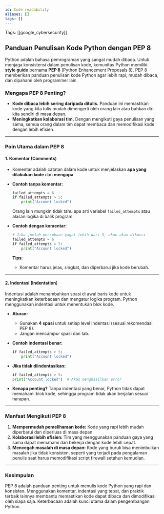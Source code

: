 ```yaml
---
id: Code readability
aliases: []
tags: []
---
```


Tags: [[google_cybersecurity]]

## Panduan Penulisan Kode Python dengan PEP 8

Python adalah bahasa pemrograman yang sangat mudah dibaca. Untuk menjaga konsistensi dalam penulisan kode, komunitas Python memiliki **style guide** bernama **PEP 8** (Python Enhancement Proposals 8). PEP 8 memberikan panduan penulisan kode Python agar lebih rapi, mudah dibaca, dan dipahami oleh programmer lain.

### Mengapa PEP 8 Penting?

- **Kode dibaca lebih sering daripada ditulis.** Panduan ini memastikan kode yang kita tulis mudah dimengerti oleh orang lain atau bahkan diri kita sendiri di masa depan.
- **Meningkatkan kolaborasi tim.** Dengan mengikuti gaya penulisan yang sama, semua orang dalam tim dapat membaca dan memodifikasi kode dengan lebih efisien.

---

### Poin Utama dalam PEP 8

#### 1. **Komentar (Comments)**

- Komentar adalah catatan dalam kode untuk menjelaskan **apa yang dilakukan kode** dan **mengapa**.
- **Contoh tanpa komentar:**

  ```python
  failed_attempts = 6
  if failed_attempts > 5:
      print("Account locked")
  ```

  Orang lain mungkin tidak tahu apa arti variabel `failed_attempts` atau alasan logika di balik program.

- **Contoh dengan komentar:**
  ```python
  # Jika jumlah percobaan gagal lebih dari 5, akun akan dikunci
  failed_attempts = 6
  if failed_attempts > 5:
      print("Account locked")
  ```
  **Tips**:
  - Komentar harus jelas, singkat, dan diperbarui jika kode berubah.

---

#### 2. **Indentasi (Indentation)**

Indentasi adalah menambahkan spasi di awal baris kode untuk meningkatkan keterbacaan dan mengatur logika program. Python menggunakan indentasi untuk menentukan blok kode.

- **Aturan:**

  - Gunakan **4 spasi** untuk setiap level indentasi (sesuai rekomendasi PEP 8).
  - Jangan mencampur spasi dan tab.

- **Contoh indentasi benar:**

  ```python
  if failed_attempts > 5:
      print("Account locked")
  ```

- **Jika tidak diindentasikan:**

  ```python
  if failed_attempts > 5:
  print("Account locked")  # Akan menghasilkan error
  ```

- **Kenapa penting?**
  Tanpa indentasi yang benar, Python tidak dapat memahami blok kode, sehingga program tidak akan berjalan sesuai harapan.

---

### Manfaat Mengikuti PEP 8

1. **Mempermudah pemeliharaan kode:**
   Kode yang rapi lebih mudah diperbarui dan diperluas di masa depan.
2. **Kolaborasi lebih efisien:**
   Tim yang menggunakan panduan gaya yang sama dapat memahami dan bekerja dengan kode lebih cepat.
3. **Mencegah masalah di masa depan:**
   Kode yang buruk bisa menimbulkan masalah jika tidak konsisten, seperti yang terjadi pada pengalaman penulis saat harus memodifikasi script firewall setahun kemudian.

---

### Kesimpulan

PEP 8 adalah panduan penting untuk menulis kode Python yang rapi dan konsisten. Menggunakan komentar, indentasi yang tepat, dan praktik terbaik lainnya membantu memastikan kode dapat dibaca dan dimodifikasi oleh siapa saja. Keterbacaan adalah kunci utama dalam pengembangan Python.
